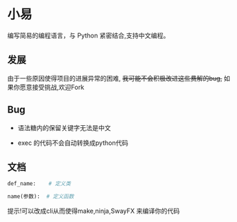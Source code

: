 # 小易

编写简易的编程语言，与 Python 紧密结合,支持中文编程。


## 发展

由于一些原因使得项目的进展异常的困难, ~~我可能不会积极改进这些费解的bug,~~ 如果你愿意接受挑战,欢迎Fork

## Bug

- 语法糖内的保留关键字无法是中文

- exec 的代码不会自动转换成python代码

## 文档

```python
def_name:    # 定义类

name(参数):  # 定义函数
```


提示!可以改成cli从而使得make,ninja,SwayFX 来编译你的代码
